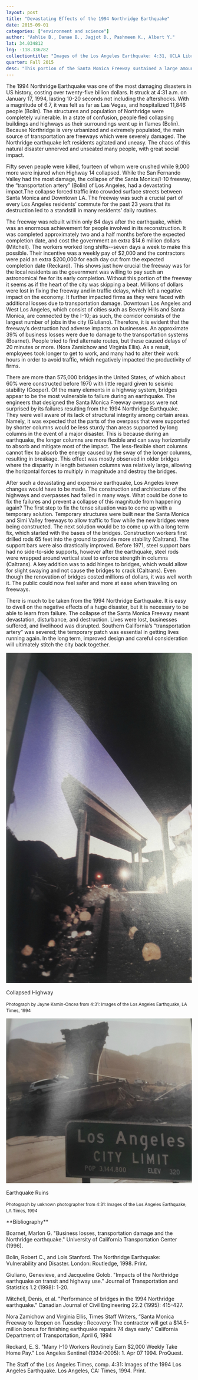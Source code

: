 ```yaml
---
layout: post
title: "Devastating Effects of the 1994 Northridge Earthquake"
date: 2015-09-01
categories: ["environment and science"]
author: "Ashlie B., Danae B., Jagjot D., Pashmeen K., Albert Y."
lat: 34.034812
lng: -118.336782
collectiontitle: "Images of the Los Angeles Earthquake: 4:31, UCLA Library Special Collections"
quarter: Fall 2015
desc: "This portion of the Santa Monica Freeway sustained a large amount of damage from the 1994 Los Angeles Earthquake. Parts of the bridge collapsed, rendering the pathway unusable for several weeks. "
---
```

The 1994 Northridge Earthquake was one of the most damaging disasters in US history, costing over twenty-five billion dollars. It struck at 4:31 a.m. on January 17, 1994, lasting 10-20 seconds not including the aftershocks. With a magnitude of 6.7, it was felt as far as Las Vegas, and hospitalized 11,846 people (Bolin). The structures and population of Northridge were completely vulnerable. In a state of confusion, people fled collapsing buildings and highways as their surroundings went up in flames (Bolin). Because Northridge is very urbanized and extremely populated, the main source of transportation are freeways which were severely damaged. The Northridge earthquake left residents agitated and uneasy. The chaos of this natural disaster unnerved and unseated many people, with great social impact.

Fifty seven people were killed, fourteen of whom were crushed while 9,000 more were injured when Highway 14 collapsed. While the San Fernando Valley had the most damage, the collapse of the Santa Monica/I-10 freeway, the “transportation artery” (Bolin) of Los Angeles, had a devastating impact.The collapse forced traffic into crowded surface streets between Santa Monica and Downtown LA. The freeway was such a crucial part of every Los Angeles residents’ commute for the past 23 years that its destruction led to a standstill in many residents’ daily routines.

The freeway was rebuilt within only 84 days after the earthquake, which was an enormous achievement for people involved in its reconstruction. It was completed approximately two and a half months before the expected completion date, and cost the government an extra $14.6 million dollars (Mitchell). The workers worked long shifts--seven days a week to make this possible. Their incentive was a weekly pay of $2,000 and the contractors were paid an extra $200,000 for each day cut from the expected completion date (Reckard). This shows just how crucial the freeway was for the local residents as the government was willing to pay such an astronomical fee for its early completion. Without this portion of the freeway it seems as if the heart of the city was skipping a beat. Millions of dollars were lost in fixing the freeway and in traffic delays, which left a negative impact on the economy. It further impacted firms as they were faced with additional losses due to transportation damage. Downtown Los Angeles and West Los Angeles, which consist of cities such as Beverly Hills and Santa Monica, are connected by the I-10; as such, the corridor consists of the largest number of jobs in the city (Giuliano). Therefore, it is evident that the freeway’s destruction had adverse impacts on businesses. An approximate 39% of business losses were due to damage to the transportation systems (Boarnet). People tried to find alternate routes, but these caused delays of 20 minutes or more. (Nora Zamichow and Virginia Ellis).  As a result, employees took longer to get to work, and many had to alter their work hours in order to avoid traffic, which negatively impacted the productivity of firms.

There are more than 575,000 bridges in the United States, of which about 60% were constructed before 1970 with little regard given to seismic stability (Cooper). Of the many elements in a highway system, bridges appear to be the most vulnerable to failure during an earthquake. The engineers that designed the Santa Monica Freeway overpass were not surprised by its failures resulting from the 1994 Northridge Earthquake. They were well aware of its lack of structural integrity among certain areas. Namely, it was expected that the parts of the overpass that were supported by shorter columns would be less sturdy than areas supported by long columns in the event of a major disaster. This is because during an earthquake, the longer columns are more flexible and can sway horizontally to absorb and mitigate most of the impact. The less-flexible short columns cannot flex to absorb the energy caused by the sway of the longer columns, resulting in breakage. This effect was mostly observed in older bridges where the disparity in length between columns was relatively large, allowing the horizontal forces to multiply in magnitude and destroy the bridges.

After such a devastating and expensive earthquake, Los Angeles knew changes would have to be made. The construction and architecture of the highways and overpasses had failed in many ways. What could be done to fix the failures and prevent a collapse of this magnitude from happening again? The first step to fix the tense situation was to come up with a temporary solution. Temporary structures were built near the Santa Monica and Simi Valley freeways to allow traffic to flow while the new bridges were being constructed. The next solution would be to come up with a long term fix, which started with the bases of the bridges. Construction workers first drilled rods 65 feet into the ground to provide more stability (Caltrans). The support bars were also drastically improved. Before 1971, steel support bars had no side-to-side supports, however after the earthquake, steel rods were wrapped around vertical steel to enforce strength in columns (Caltrans). A key addition was to add hinges to bridges, which would allow for slight swaying and not cause the bridges to crack (Caltrans). Even though the renovation of bridges costed millions of dollars, it was well worth it. The public could now feel safer and more at ease when traveling on freeways.

There is much to be taken from the 1994 Northridge Earthquake. It is easy to dwell on the negative effects of a huge disaster, but it is necessary to be able to learn from failure. The collapse of the Santa Monica Freeway meant devastation, disturbance, and destruction. Lives were lost, businesses suffered, and livelihood was disrupted. Southern California’s “transportation artery” was severed; the temporary patch was essential in getting lives running again. In the long term, improved design and careful consideration will ultimately stitch the city back together.


<img src='images/Freeway2.jpg' alt='Color photograph taken underneath a broken portion of the highway.'>
<figcaption><p>Collapsed Highway</p><p><small>Photograph by Jayne Kamin-Oncea from 4:31: Images of the Los Angeles Earthquake, LA Times, 1994</small></p>
<img src='images/Freeway3.jpg' alt='Color photograph of cars among the ruins of the highway.'>
<figcaption><p>Earthquake Ruins</p><p><small>Photograph by unknown photographer from 4:31: Images of the Los Angeles Earthquake, LA Times, 1994</small></p>
<section id="categories" markdown="1">
**Bibliography**

Boarnet, Marlon G. &quot;Business losses, transportation damage and the Northridge earthquake.&quot; University of California Transportation Center (1996).

Bolin, Robert C., and Lois Stanford. The Northridge Earthquake: Vulnerability and Disaster. London: Routledge, 1998. Print.

Giuliano, Genevieve, and Jacqueline Golob. &quot;Impacts of the Northridge earthquake on transit and highway use.&quot; Journal of Transportation and Statistics 1.2 (1998): 1-20.

Mitchell, Denis, et al. &quot;Performance of bridges in the 1994 Northridge earthquake.&quot; Canadian Journal of Civil Engineering 22.2 (1995): 415-427.

Nora Zamichow and Virginia Ellis, Times Staff Writers, “Santa Monica Freeway to Reopen on Tuesday : Recovery: The contractor will get a $14.5-million bonus for finishing earthquake repairs 74 days early.” California Department of Transportation, April 6, 1994

Reckard, E. S. &quot;Many I-10 Workers Routinely Earn $2,000 Weekly Take Home Pay.&quot; Los Angeles Sentinel (1934-2005): 1. Apr 07 1994. ProQuest.

The Staff of the Los Angeles Times, comp. 4:31: Images of the 1994 Los Angeles Earthquake. Los Angeles, CA: Times, 1994. Print.


</section>
